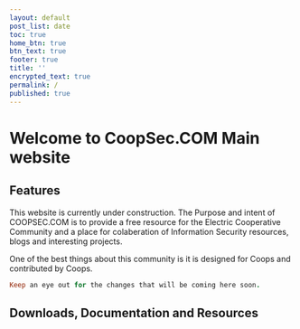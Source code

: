 ```yaml
---
layout: default
post_list: date
toc: true
home_btn: true
btn_text: true
footer: true
title: ''
encrypted_text: true
permalink: /
published: true
---
```


# Welcome to CoopSec.COM Main website
##  Features
This website is currently under construction. The Purpose and intent of COOPSEC.COM is to provide a free resource for the Electric Cooperative Community and a place for colaberation of Information Security resources, blogs and interesting projects. 

One of the best things about this community is it is designed for Coops and contributed by Coops.

<script charset="utf-8" type="text/javascript" src="//js.hsforms.net/forms/shell.js"></script>
<script>
  hbspt.forms.create({
	portalId: "8132353",
	formId: "1c75bdb0-5113-47ed-814d-ccae10895ac3"
});
</script>

```ruby
Keep an eye out for the changes that will be coming here soon.
```
## Downloads, Documentation and Resources

<!-- Start of HubSpot Embed Code -->
<script type="text/javascript" id="hs-script-loader" async defer src="//js.hs-scripts.com/8132353.js"></script>
<!-- End of HubSpot Embed Code -->
